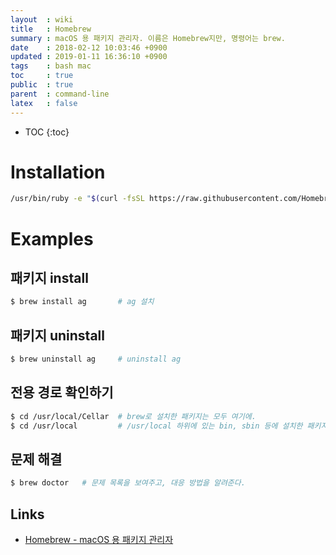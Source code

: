 ```yaml
---
layout  : wiki
title   : Homebrew
summary : macOS 용 패키지 관리자. 이름은 Homebrew지만, 명령어는 brew.
date    : 2018-02-12 10:03:46 +0900
updated : 2019-01-11 16:36:10 +0900
tags    : bash mac
toc     : true
public  : true
parent  : command-line
latex   : false
---
```

* TOC
{:toc}

# Installation
```sh
/usr/bin/ruby -e "$(curl -fsSL https://raw.githubusercontent.com/Homebrew/install/master/install)"
```

# Examples
## 패키지 install
```sh
$ brew install ag       # ag 설치
```

## 패키지 uninstall
```sh
$ brew uninstall ag     # uninstall ag
```

## 전용 경로 확인하기
```sh
$ cd /usr/local/Cellar  # brew로 설치한 패키지는 모두 여기에.
$ cd /usr/local         # /usr/local 하위에 있는 bin, sbin 등에 설치한 패키지의 심볼릭 링크가 있다.
```

## 문제 해결
```sh
$ brew doctor   # 문제 목록을 보여주고, 대응 방법을 알려준다.
```

## Links
* [Homebrew - macOS 용 패키지 관리자](https://brew.sh/index_ko.html)
